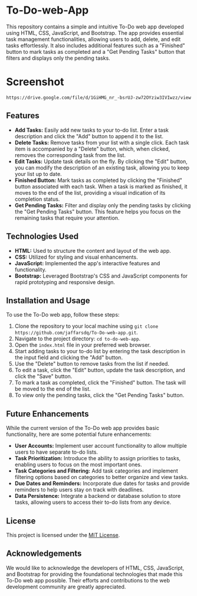 # To-Do-web-App

This repository contains a simple and intuitive To-Do web app developed using HTML, CSS, JavaScript, and Bootstrap. The app provides essential task management functionalities, allowing users to add, delete, and edit tasks effortlessly. It also includes additional features such as a "Finished" button to mark tasks as completed and a "Get Pending Tasks" button that filters and displays only the pending tasks.

# Screenshot
    https://drive.google.com/file/d/1GiHMG_nr_-bsrUJ-zw72OYziw3IVIwzz/view


## Features

- **Add Tasks:** Easily add new tasks to your to-do list. Enter a task description and click the "Add" button to append it to the list.
- **Delete Tasks:** Remove tasks from your list with a single click. Each task item is accompanied by a "Delete" button, which, when clicked, removes the corresponding task from the list.
- **Edit Tasks:** Update task details on the fly. By clicking the "Edit" button, you can modify the description of an existing task, allowing you to keep your list up to date.
- **Finished Button:** Mark tasks as completed by clicking the "Finished" button associated with each task. When a task is marked as finished, it moves to the end of the list, providing a visual indication of its completion status.
- **Get Pending Tasks:** Filter and display only the pending tasks by clicking the "Get Pending Tasks" button. This feature helps you focus on the remaining tasks that require your attention.

## Technologies Used

- **HTML:** Used to structure the content and layout of the web app.
- **CSS:** Utilized for styling and visual enhancements.
- **JavaScript:** Implemented the app's interactive features and functionality.
- **Bootstrap:** Leveraged Bootstrap's CSS and JavaScript components for rapid prototyping and responsive design.

## Installation and Usage

To use the To-Do web app, follow these steps:

1. Clone the repository to your local machine using `git clone https://github.com/jaffarsdq/To-Do-web-app.git`.
2. Navigate to the project directory: `cd to-do-web-app`.
3. Open the `index.html` file in your preferred web browser.
4. Start adding tasks to your to-do list by entering the task description in the input field and clicking the "Add" button.
5. Use the "Delete" button to remove tasks from the list if needed.
6. To edit a task, click the "Edit" button, update the task description, and click the "Save" button.
7. To mark a task as completed, click the "Finished" button. The task will be moved to the end of the list.
8. To view only the pending tasks, click the "Get Pending Tasks" button.

## Future Enhancements

While the current version of the To-Do web app provides basic functionality, here are some potential future enhancements:

- **User Accounts:** Implement user account functionality to allow multiple users to have separate to-do lists.
- **Task Prioritization:** Introduce the ability to assign priorities to tasks, enabling users to focus on the most important ones.
- **Task Categories and Filtering:** Add task categories and implement filtering options based on categories to better organize and view tasks.
- **Due Dates and Reminders:** Incorporate due dates for tasks and provide reminders to help users stay on track with deadlines.
- **Data Persistence:** Integrate a backend or database solution to store tasks, allowing users to access their to-do lists from any device.

## License

This project is licensed under the [MIT License](LICENSE).

## Acknowledgements

We would like to acknowledge the developers of HTML, CSS, JavaScript, and Bootstrap for providing the foundational technologies that made this To-Do web app possible. Their efforts and contributions to the web development community are greatly appreciated.
